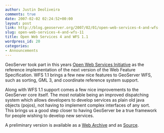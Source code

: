 ```yaml
---
author: Justin Deoliveira
comments: true
date: 2007-02-02 02:24:52+00:00
layout: post
link: http://blog.geoserver.org/2007/02/01/open-web-services-4-and-wfs-11/
slug: open-web-services-4-and-wfs-11
title: Open Web Services 4 and WFS 1.1
wordpress_id: 20
categories:
- Announcements
---
```


GeoServer took part in this years [Open Web Services Initiative](http://www.opengeospatial.org/projects/initiatives/ows-4) as the reference implementation of the next version of the Web Feature Specification. WFS 1.1 brings a few new nice features to GeoServer WFS, such as sorting, GML 3, and coordinate reference system support.

Along with WFS 1.1 support comes a few nice improvements to the GeoServer core itself. The most notable being an improved dispatching system which allows developers to develop services as plain old java objects (pojos), not having to implement complex interfaces of any sort. This brings us a good step closer to having GeoServer be a true framework for people wishing to develop new services.

A preliminary version is available as a [Web Archive](http://downloads.sourceforge.net/geoserver/geoserver-1.6-alpha-war.zip?use_mirror=osdn) and as [Source](http://downloads.sourceforge.net/geoserver/geoserver-1.6-alpha-src.zip?use_mirror=osdn).
